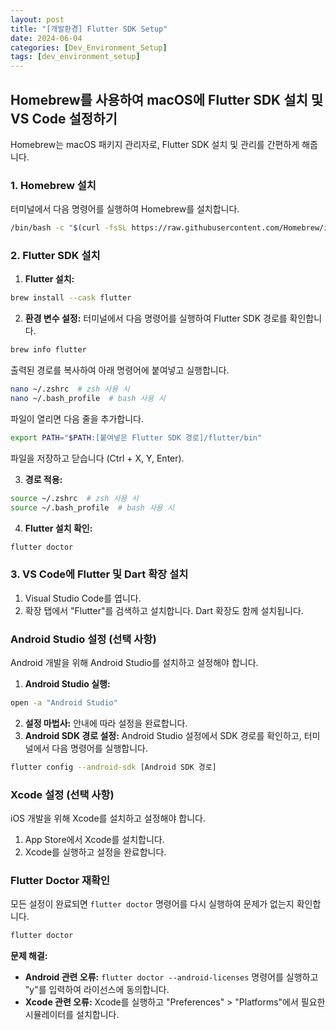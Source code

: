 ```yaml
---
layout: post
title: "[개발환경] Flutter SDK Setup"
date: 2024-06-04
categories: [Dev_Environment_Setup]
tags: [dev_environment_setup]
---
```


## Homebrew를 사용하여 macOS에 Flutter SDK 설치 및 VS Code 설정하기

Homebrew는 macOS 패키지 관리자로, Flutter SDK 설치 및 관리를 간편하게 해줍니다.

### 1. Homebrew 설치

터미널에서 다음 명령어를 실행하여 Homebrew를 설치합니다.

```bash
/bin/bash -c "$(curl -fsSL https://raw.githubusercontent.com/Homebrew/install/HEAD/install.sh)"
```

### 2. Flutter SDK 설치

1. **Flutter 설치:**

```bash
brew install --cask flutter
```

2. **환경 변수 설정:** 터미널에서 다음 명령어를 실행하여 Flutter SDK 경로를 확인합니다.

```bash
brew info flutter
```

출력된 경로를 복사하여 아래 명령어에 붙여넣고 실행합니다.

```bash
nano ~/.zshrc  # zsh 사용 시
nano ~/.bash_profile  # bash 사용 시
```

파일이 열리면 다음 줄을 추가합니다.

```bash
export PATH="$PATH:[붙여넣은 Flutter SDK 경로]/flutter/bin"
```

파일을 저장하고 닫습니다 (Ctrl + X, Y, Enter).

3. **경로 적용:**

```bash
source ~/.zshrc  # zsh 사용 시
source ~/.bash_profile  # bash 사용 시
```

4. **Flutter 설치 확인:**

```bash
flutter doctor
```

### 3. VS Code에 Flutter 및 Dart 확장 설치

1. Visual Studio Code를 엽니다.
2. 확장 탭에서 "Flutter"를 검색하고 설치합니다. Dart 확장도 함께 설치됩니다.

### Android Studio 설정 (선택 사항)

Android 개발을 위해 Android Studio를 설치하고 설정해야 합니다.

1. **Android Studio 실행:**

```bash
open -a "Android Studio"
```

2. **설정 마법사:** 안내에 따라 설정을 완료합니다.
3. **Android SDK 경로 설정:** Android Studio 설정에서 SDK 경로를 확인하고, 터미널에서 다음 명령어를 실행합니다.

```bash
flutter config --android-sdk [Android SDK 경로]
```

### Xcode 설정 (선택 사항)

iOS 개발을 위해 Xcode를 설치하고 설정해야 합니다.

1. App Store에서 Xcode를 설치합니다.
2. Xcode를 실행하고 설정을 완료합니다.

### Flutter Doctor 재확인

모든 설정이 완료되면 `flutter doctor` 명령어를 다시 실행하여 문제가 없는지 확인합니다.

```bash
flutter doctor
```

**문제 해결:**

* **Android 관련 오류:** `flutter doctor --android-licenses` 명령어를 실행하고 "y"를 입력하여 라이선스에 동의합니다.
* **Xcode 관련 오류:** Xcode를 실행하고 "Preferences" > "Platforms"에서 필요한 시뮬레이터를 설치합니다.